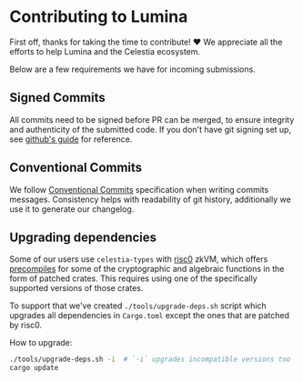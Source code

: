 # Contributing to Lumina

First off, thanks for taking the time to contribute! ❤️ We appreciate all the efforts to help Lumina and the Celestia ecosystem.


Below are a few requirements we have for incoming submissions.

## Signed Commits

All commits need to be signed before PR can be merged, to ensure integrity
and authenticity of the submitted code. If you don't have git signing set up,
see [github's guide](https://docs.github.com/en/authentication/managing-commit-signature-verification/signing-commits) 
for reference.

## Conventional Commits

We follow [Conventional Commits](https://www.conventionalcommits.org/en/v1.0.0/)
specification when writing commits messages. Consistency helps with readability
of git history, additionally we use it to generate our changelog.

## Upgrading dependencies

Some of our users use `celestia-types` with [risc0](https://github.com/risc0)
zkVM, which offers [precompiles](https://dev.risczero.com/api/zkvm/precompiles)
for some of the cryptographic and algebraic functions in the form of patched crates.
This requires using one of the specifically supported versions of those crates.

To support that we've created `./tools/upgrade-deps.sh` script which upgrades all
dependencies in `Cargo.toml` except the ones that are patched by risc0.

How to upgrade:
```bash
./tools/upgrade-deps.sh -i  # `-i` upgrades incompatible versions too
cargo update
```
